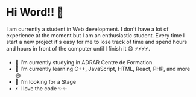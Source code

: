 # Hi Word!! 👋

I am currently a student in Web development. I don't have a lot of experience at the moment but I am an enthusiastic student. 
Every time I start a new project it's easy for me to lose track of time and spend hours and hours in front of the computer until I finish it 😄 ⚡⚡⚡⚡.

- 🔭 I’m currently studying in ADRAR Centre de Formation.
- 🌱 I’m currently learning C++, JavaScript, HTML, React, PHP, and more 😄 
- 👯 I’m looking for a Stage
- ⚡ I love the code ✨✨
